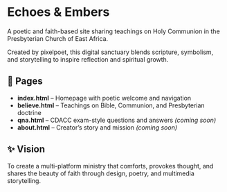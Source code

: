# Echoes & Embers

A poetic and faith-based site sharing teachings on Holy Communion in the Presbyterian Church of East Africa.

Created by pixelpoet, this digital sanctuary blends scripture, symbolism, and storytelling to inspire reflection and spiritual growth.

## 🌿 Pages

- **index.html** – Homepage with poetic welcome and navigation
- **believe.html** – Teachings on Bible, Communion, and Presbyterian doctrine
- **qna.html** – CDACC exam-style questions and answers *(coming soon)*
- **about.html** – Creator’s story and mission *(coming soon)*

## ✨ Vision

To create a multi-platform ministry that comforts, provokes thought, and shares the beauty of faith through design, poetry, and multimedia storytelling.
